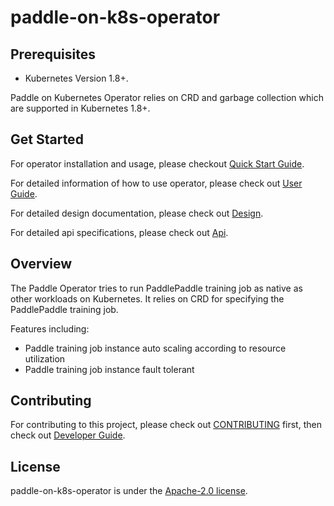 # paddle-on-k8s-operator

## Prerequisites

* Kubernetes Version 1.8+.

Paddle on Kubernetes Operator relies on CRD and garbage collection which are supported in Kubernetes 1.8+.

## Get Started

For operator installation and usage, please checkout [Quick Start Guide](docs/quick-start-guide.md).

For detailed information of how to use operator, please check out [User Guide](docs/user-guide.md).

For detailed design documentation, please check out [Design](docs/design.md).

For detailed api specifications, please check out [Api](docs/api.md).

## Overview

The Paddle Operator tries to run PaddlePaddle training job as native as other workloads on Kubernetes. It relies on CRD for specifying the PaddlePaddle training job.

Features including:

* Paddle training job instance auto scaling according to resource utilization
* Paddle training job instance fault tolerant

## Contributing

For contributing to this project, please check out [CONTRIBUTING](CONTRIBUTING.md) first, then check out [Developer Guide](docs/developer-guide.md).

## License

paddle-on-k8s-operator is under the [Apache-2.0 license](LICENSE).

